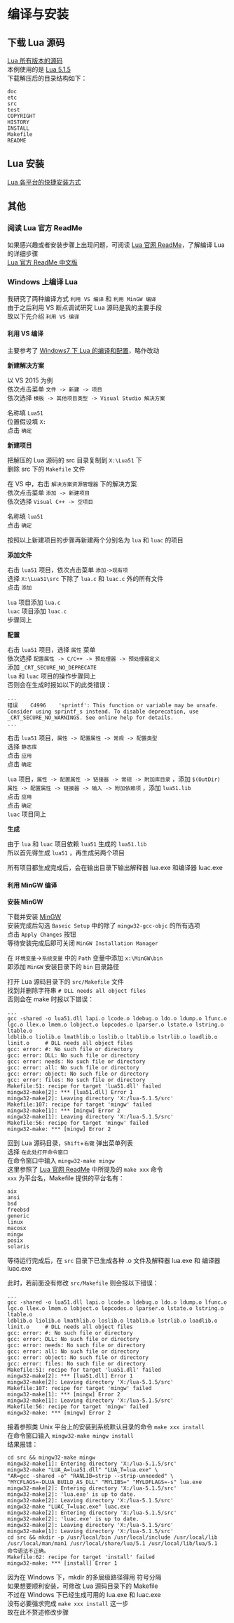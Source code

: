 # 编译与安装

## 下载 Lua 源码

[Lua 所有版本的源码](http://www.lua.org/versions.html)  
本例使用的是 [Lua 5.1.5](http://www.lua.org/ftp/lua-5.1.5.tar.gz)  
下载解压后的目录结构如下：

```text
doc
etc
src
test
COPYRIGHT
HISTORY
INSTALL
Makefile
README
```

## Lua 安装

[Lua 各平台的快捷安装方式](http://www.runoob.com/lua/lua-environment.html)

## 其他

### 阅读 Lua 官方 ReadMe

如果感兴趣或者安装步骤上出现问题，可阅读 [Lua 官网 ReadMe](http://www.lua.org/manual/5.3/readme.html)，了解编译 Lua 的详细步骤  
[Lua 官方 ReadMe 中文版](https://cloudwu.github.io/lua53doc/)

### Windows 上编译 Lua

我研究了两种编译方式 `利用 VS 编译` 和 `利用 MinGW 编译`  
由于之后利用 VS 断点调试研究 Lua 源码是我的主要手段  
故以下先介绍 `利用 VS 编译`

#### 利用 VS 编译

主要参考了 [Windows7 下 Lua 的编译和配置](http://blog.csdn.net/linkhai/article/details/45568853)，略作改动

**新建解决方案**

以 VS 2015 为例  
依次点击菜单 `文件 -> 新建 -> 项目`  
依次选择 `模板 -> 其他项目类型 -> Visual Studio 解决方案`

名称填 `Lua51`  
位置假设填 `X:`  
点击 `确定`

**新建项目**

把解压的 Lua 源码的 src 目录复制到 `X:\Lua51` 下  
删除 src 下的 `Makefile` 文件

在 VS 中，右击 `解决方案资源管理器` 下的解决方案  
依次点击菜单 `添加 -> 新建项目`  
依次选择 `Visual C++ -> 空项目`

名称填 `lua51`  
点击 `确定`

按照以上新建项目的步骤再新建两个分别名为 `lua` 和 `luac` 的项目

**添加文件**

右击 `lua51` 项目，依次点击菜单 `添加->现有项`  
选择 `X:\Lua51\src` 下除了 `lua.c` 和 `luac.c` 外的所有文件  
点击 `添加`

`lua` 项目添加 `lua.c`  
`luac` 项目添加 `luac.c`  
步骤同上

**配置**

右击 `lua51` 项目，选择 `属性` 菜单  
依次选择 `配置属性 -> C/C++ -> 预处理器 -> 预处理器定义`  
添加 `_CRT_SECURE_NO_DEPRECATE`  
`lua` 和 `luac` 项目的操作步骤同上  
否则会在生成时报如以下的此类错误：

```text
...
错误    C4996    'sprintf': This function or variable may be unsafe. Consider using sprintf_s instead. To disable deprecation, use _CRT_SECURE_NO_WARNINGS. See online help for details.
...
```

右击 `lua51` 项目，`属性 -> 配置属性 -> 常规 -> 配置类型`  
选择 `静态库`  
点击 `应用`  
点击 `确定`

`lua` 项目，`属性 -> 配置属性 -> 链接器 -> 常规 -> 附加库目录` ，添加 `$(OutDir)`  
`属性 -> 配置属性 -> 链接器 -> 输入 -> 附加依赖项` ，添加 `lua51.lib`  
点击 `应用`  
点击 `确定`  
`luac` 项目同上

**生成**

由于 `lua` 和 `luac` 项目依赖 `lua51` 生成的 `lua51.lib`  
所以首先得生成 `lua51` ，再生成另两个项目

所有项目都生成完成后，会在输出目录下输出解释器 lua.exe 和编译器 luac.exe

#### 利用 MinGW 编译

**安装 MinGW**

下载并安装 [MinGW](https://sourceforge.net/projects/mingw/files/latest/download?source=files)  
安装完成后勾选 `Baseic Setup` 中的除了 `mingw32-gcc-objc` 的所有选项  
点击 `Apply Changes` 按钮  
等待安装完成后即可关闭 `MinGW Installation Manager`

在 `环境变量`-&gt;`系统变量` 中的 `Path` 变量中添加 `x:\MinGW\bin`  
即添加 `MinGW` 安装目录下的 `bin` 目录路径

打开 Lua 源码目录下的 `src/Makefile` 文件  
找到并删除字符串 `# DLL needs all object files`  
否则会在 make 时报以下错误：

```text
...
gcc -shared -o lua51.dll lapi.o lcode.o ldebug.o ldo.o ldump.o lfunc.o lgc.o llex.o lmem.o lobject.o lopcodes.o lparser.o lstate.o lstring.o ltable.o
ldblib.o liolib.o lmathlib.o loslib.o ltablib.o lstrlib.o loadlib.o linit.o     # DLL needs all object files
gcc: error: #: No such file or directory
gcc: error: DLL: No such file or directory
gcc: error: needs: No such file or directory
gcc: error: all: No such file or directory
gcc: error: object: No such file or directory
gcc: error: files: No such file or directory
Makefile:51: recipe for target 'lua51.dll' failed
mingw32-make[2]: *** [lua51.dll] Error 1
mingw32-make[2]: Leaving directory 'X:/lua-5.1.5/src'
Makefile:107: recipe for target 'mingw' failed
mingw32-make[1]: *** [mingw] Error 2
mingw32-make[1]: Leaving directory 'X:/lua-5.1.5/src'
Makefile:56: recipe for target 'mingw' failed
mingw32-make: *** [mingw] Error 2
```

回到 Lua 源码目录，`Shift`+`右键` 弹出菜单列表  
选择 `在此处打开命令窗口`  
在命令窗口中输入 `mingw32-make mingw`  
这里参照了 [Lua 官网 ReadMe](http://www.lua.org/manual/5.3/readme.html) 中所提及的 `make xxx` 命令  
`xxx` 为平台名，Makefile 提供的平台名有：

```text
aix
ansi
bsd
freebsd
generic
linux
macosx
mingw
posix
solaris
```

等待运行完成后，在 `src` 目录下已生成各种 .o 文件及解释器 lua.exe 和 编译器 luac.exe

此时，若前面没有修改 `src/Makefile` 则会报以下错误：

```text
...
gcc -shared -o lua51.dll lapi.o lcode.o ldebug.o ldo.o ldump.o lfunc.o lgc.o llex.o lmem.o lobject.o lopcodes.o lparser.o lstate.o lstring.o ltable.o
ldblib.o liolib.o lmathlib.o loslib.o ltablib.o lstrlib.o loadlib.o linit.o     # DLL needs all object files
gcc: error: #: No such file or directory
gcc: error: DLL: No such file or directory
gcc: error: needs: No such file or directory
gcc: error: all: No such file or directory
gcc: error: object: No such file or directory
gcc: error: files: No such file or directory
Makefile:51: recipe for target 'lua51.dll' failed
mingw32-make[2]: *** [lua51.dll] Error 1
mingw32-make[2]: Leaving directory 'X:/lua-5.1.5/src'
Makefile:107: recipe for target 'mingw' failed
mingw32-make[1]: *** [mingw] Error 2
mingw32-make[1]: Leaving directory 'X:/lua-5.1.5/src'
Makefile:56: recipe for target 'mingw' failed
mingw32-make: *** [mingw] Error 2
```

接着参照类 Unix 平台上的安装到系统默认目录的命令 `make xxx install`  
在命令窗口输入 `mingw32-make mingw install`  
结果报错：

```text
cd src && mingw32-make mingw
mingw32-make[1]: Entering directory 'X:/lua-5.1.5/src'
mingw32-make "LUA_A=lua51.dll" "LUA_T=lua.exe" \
"AR=gcc -shared -o" "RANLIB=strip --strip-unneeded" \
"MYCFLAGS=-DLUA_BUILD_AS_DLL" "MYLIBS=" "MYLDFLAGS=-s" lua.exe
mingw32-make[2]: Entering directory 'X:/lua-5.1.5/src'
mingw32-make[2]: 'lua.exe' is up to date.
mingw32-make[2]: Leaving directory 'X:/lua-5.1.5/src'
mingw32-make "LUAC_T=luac.exe" luac.exe
mingw32-make[2]: Entering directory 'X:/lua-5.1.5/src'
mingw32-make[2]: 'luac.exe' is up to date.
mingw32-make[2]: Leaving directory 'X:/lua-5.1.5/src'
mingw32-make[1]: Leaving directory 'X:/lua-5.1.5/src'
cd src && mkdir -p /usr/local/bin /usr/local/include /usr/local/lib /usr/local/man/man1 /usr/local/share/lua/5.1 /usr/local/lib/lua/5.1
命令语法不正确。
Makefile:62: recipe for target 'install' failed
mingw32-make: *** [install] Error 1
```

因为在 Windows 下，mkdir 的多层级路径得用  符号分隔  
如果想要顺利安装，可修改 Lua 源码目录下的 Makefile  
不过在 Windows 下已经生成可用的 lua.exe 和 luac.exe  
没有必要强求完成 `make xxx install` 这一步  
故在此不赘述修改步骤

